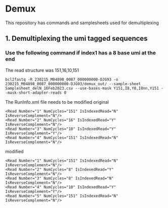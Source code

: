 # Demux
This repository has commands and samplesheets used for demultiplexing
## 1. Demultiplexing the umi tagged sequences 

### Use the following command if index1 has a 8 base umi at the end 
The read structure was 151,16,10,151
```
bcl2fastq -R 230215_M04898_0087_000000000-DJG93 -o 230215_M04898_0087_000000000-DJG93/demux_out/ --sample-sheet Samplesheet_delN_16Feb2023.csv --use-bases-mask Y151,I8,Y8,I8nn,Y151 --mask-short-adapter-reads 0
```
The RunInfo.xml file needs to be modified
original
```
<Read Number="1" NumCycles="151" IsIndexedRead="N" IsReverseComplement="N"/>
<Read Number="2" NumCycles="16" IsIndexedRead="Y" IsReverseComplement="N"/>
<Read Number="3" NumCycles="10" IsIndexedRead="Y" IsReverseComplement="Y"/>
<Read Number="4" NumCycles="151" IsIndexedRead="N" IsReverseComplement="N"/>
```
modified 
```
<Read Number="1" NumCycles="151" IsIndexedRead="N" IsReverseComplement="N"/>
<Read Number="2" NumCycles="8" IsIndexedRead="Y" IsReverseComplement="N"/>
<Read Number="3" NumCycles="8" IsIndexedRead="N" IsReverseComplement="N"/>
<Read Number="4" NumCycles="10" IsIndexedRead="Y" IsReverseComplement="Y"/>
<Read Number="5" NumCycles="151" IsIndexedRead="N" IsReverseComplement="N"/>
```
